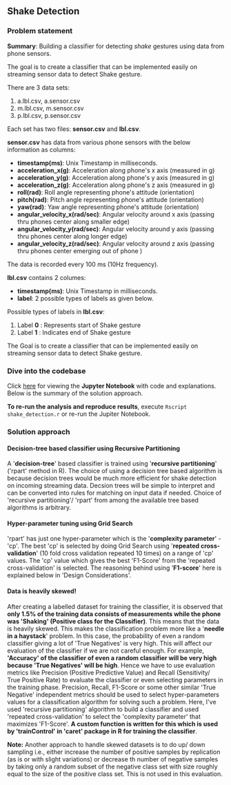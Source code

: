 ## Shake Detection

### Problem statement

**Summary**: Building a classifier for detecting _shake_ gestures using data from phone sensors.

The goal is to create a classifier that can be implemented easily on streaming sensor data to detect Shake gesture.

There are 3 data sets:

1. a.lbl.csv, a.sensor.csv
2. m.lbl.csv, m.sensor.csv
3. p.lbl.csv, p.sensor.csv

Each set has two files: **sensor.csv** and **lbl.csv**.

**sensor.csv** has data from various phone sensors with the below information as columns:

- **timestamp(ms)**: Unix Timestamp in milliseconds.
- **acceleration_x(g)**: Acceleration along phone's x axis (measured in g)
- **acceleration_y(g)**: Acceleration along phone's y axis (measured in g)
- **acceleration_z(g)**: Acceleration along phone's z axis (measured in g)
- **roll(rad)**: Roll angle representing phone's attitude (orientation)
- **pitch(rad)**: Pitch angle representing phone's attitude (orientation)
- **yaw(rad)**: Yaw angle representing phone's attitude (orientation)
- **angular_velocity_x(rad/sec)**: Angular velocity around x axis (passing thru phones center along smaller edge)
- **angular_velocity_y(rad/sec)**: Angular velocity around y axis (passing thru phones center along longer edge)
- **angular_velocity_z(rad/sec)**: Angular velocity around z axis (passing thru phones center emerging out of phone )

The data is recorded every 100 ms (10Hz frequency).

**lbl.csv** contains 2 columes:

- **timestamp(ms)**: Unix Timestamp in milliseconds.
- **label**: 2 possible types of labels as given below.

Possible types of labels in **lbl.csv**:

1. Label **0** : Represents start of Shake gesture
2. Label **1** : Indicates end of Shake gesture

The Goal is to create a classifier that can be implemented easily on streaming sensor data to detect Shake gesture.

### Dive into the codebase

Click [here](shake_detection.ipynb) for viewing the **Jupyter Notebook** with code and explanations. Below is the summary of the solution approach.

**To re-run the analysis and reproduce results**, execute `Rscript shake_detection.r` or re-run the Jupiter Notebook. 

### Solution approach

#### Decision-tree based classifier using Recursive Partitioning

A '**decision-tree**' based classifier is trained using '**recursive partitioning**' ('rpart' method in R). The choice of using a decision tree based algorithm is because decision trees would be much more efficient for shake detection on incoming streaming data. Decsion trees will be simple to interpret and can be converted into rules for  matching on input data if needed. Choice of 'recursive partitioning'/ 'rpart' from among the available tree based algorithms is arbitrary.

#### Hyper-parameter tuning using Grid Search

'rpart' has just one hyper-parameter which is the '**complexity parameter**' - 'cp'. The best 'cp' is selected by doing  Grid Search using '**repeated cross-validation**' (10 fold cross validation repeated 10 times) on a range of 'cp' values. The 'cp' value which gives the best 'F1-Score' from the 'repeated cross-validation' is selected. The reasoning behind using '**F1-score**' here is explained below in 'Design Considerations'.

#### Data is heavily skewed!

After creating a labelled dataset for training the classifier, it is observed that **only 1.5% of the training data consists of measurements while the phone was 'Shaking' (Positive class for the Classifier)**. This means that the data is heavily skewed. This makes the classification problem more like a '**needle in a haystack**' problem. In this case, the probability of even a random classifier giving a lot of 'True Negatives' is very high. This will affect our evaluation of the classifier if we are not careful enough. For example, **'Accuracy' of the classifier of even a random classifier will be very high because 'True Negatives' will be high**. Hence we have to use evaluation metrics like Precision (Positive Predictive Value) and Recall (Sensitivity/  True Positive Rate) to evaluate the classifier or even selecting parameters in the training phase. Precision, Recall, F1-Score or some other similar 'True Negative' independent metrics should be used to select hyper-parameters values for a classification algorithm for solving such a problem. Here, I've used 'recursive partitioning' algorithm to build a classifier and used 'repeated cross-validation' to select the 'complexity parameter' that maximizes 'F1-Score'. **A custom function is written for this which is used by 'trainControl' in 'caret' package in R for training the classifier**.

**Note:** Another approach to handle skewed datasets is to do up/ down sampling i.e., either increase the number of positive samples by replication (as is or with slight variations) or decrease th number of negative samples by taking only a random subset of the negative class set with size roughly equal to the size of the positive class set. This is not used in this evaluation.
